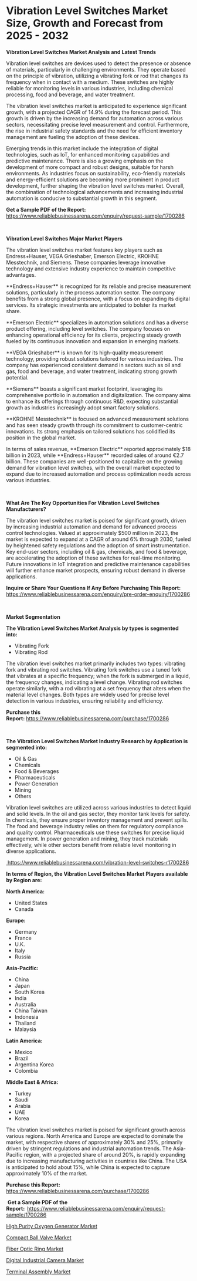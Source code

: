 <p><h1>Vibration Level Switches Market Size, Growth and Forecast from 2025 - 2032</h1></p><p><strong>Vibration Level Switches Market Analysis and Latest Trends</strong></p>
<p><p>Vibration level switches are devices used to detect the presence or absence of materials, particularly in challenging environments. They operate based on the principle of vibration, utilizing a vibrating fork or rod that changes its frequency when in contact with a medium. These switches are highly reliable for monitoring levels in various industries, including chemical processing, food and beverage, and water treatment.</p><p>The vibration level switches market is anticipated to experience significant growth, with a projected CAGR of 14.9% during the forecast period. This growth is driven by the increasing demand for automation across various sectors, necessitating precise level measurement and control. Furthermore, the rise in industrial safety standards and the need for efficient inventory management are fueling the adoption of these devices.</p><p>Emerging trends in this market include the integration of digital technologies, such as IoT, for enhanced monitoring capabilities and predictive maintenance. There is also a growing emphasis on the development of more compact and robust designs, suitable for harsh environments. As industries focus on sustainability, eco-friendly materials and energy-efficient solutions are becoming more prominent in product development, further shaping the vibration level switches market. Overall, the combination of technological advancements and increasing industrial automation is conducive to substantial growth in this segment.</p></p>
<p><strong>Get a Sample PDF of the Report:&nbsp;</strong> <a href="https://www.reliablebusinessarena.com/enquiry/request-sample/1700286?utm_campaign=3346&utm_medium=2&utm_source=Github&utm_content=ia&utm_term=27032025&utm_id=vibration-level-switches">https://www.reliablebusinessarena.com/enquiry/request-sample/1700286</a></p>
<p>&nbsp;</p>
<p><strong>Vibration Level Switches Major Market Players</strong></p>
<p><p>The vibration level switches market features key players such as Endress+Hauser, VEGA Grieshaber, Emerson Electric, KROHNE Messtechnik, and Siemens. These companies leverage innovative technology and extensive industry experience to maintain competitive advantages.</p><p>**Endress+Hauser** is recognized for its reliable and precise measurement solutions, particularly in the process automation sector. The company benefits from a strong global presence, with a focus on expanding its digital services. Its strategic investments are anticipated to bolster its market share.</p><p>**Emerson Electric** specializes in automation solutions and has a diverse product offering, including level switches. The company focuses on enhancing operational efficiency for its clients, projecting steady growth fueled by its continuous innovation and expansion in emerging markets.</p><p>**VEGA Grieshaber** is known for its high-quality measurement technology, providing robust solutions tailored for various industries. The company has experienced consistent demand in sectors such as oil and gas, food and beverage, and water treatment, indicating strong growth potential.</p><p>**Siemens** boasts a significant market footprint, leveraging its comprehensive portfolio in automation and digitalization. The company aims to enhance its offerings through continuous R&D, expecting substantial growth as industries increasingly adopt smart factory solutions.</p><p>**KROHNE Messtechnik** is focused on advanced measurement solutions and has seen steady growth through its commitment to customer-centric innovations. Its strong emphasis on tailored solutions has solidified its position in the global market.</p><p>In terms of sales revenue, **Emerson Electric** reported approximately $18 billion in 2023, while **Endress+Hauser** recorded sales of around €2.7 billion. These companies are well-positioned to capitalize on the growing demand for vibration level switches, with the overall market expected to expand due to increased automation and process optimization needs across various industries.</p></p>
<p>&nbsp;</p>
<p><strong>What Are The Key Opportunities For Vibration Level Switches Manufacturers?</strong></p>
<p><p>The vibration level switches market is poised for significant growth, driven by increasing industrial automation and demand for advanced process control technologies. Valued at approximately $500 million in 2023, the market is expected to expand at a CAGR of around 6% through 2030, fueled by heightened safety regulations and the adoption of smart instrumentation. Key end-user sectors, including oil & gas, chemicals, and food & beverage, are accelerating the adoption of these switches for real-time monitoring. Future innovations in IoT integration and predictive maintenance capabilities will further enhance market prospects, ensuring robust demand in diverse applications.</p></p>
<p><strong>Inquire or Share Your Questions If Any Before Purchasing This Report:</strong> <a href="https://www.reliablebusinessarena.com/enquiry/pre-order-enquiry/1700286?utm_campaign=3346&utm_medium=2&utm_source=Github&utm_content=ia&utm_term=27032025&utm_id=vibration-level-switches">https://www.reliablebusinessarena.com/enquiry/pre-order-enquiry/1700286</a></p>
<p>&nbsp;</p>
<p><strong>Market Segmentation</strong></p>
<p><strong>The Vibration Level Switches Market Analysis by types is segmented into:</strong></p>
<p><ul><li>Vibrating Fork</li><li>Vibrating Rod</li></ul></p>
<p><p>The vibration level switches market primarily includes two types: vibrating fork and vibrating rod switches. Vibrating fork switches use a tuned fork that vibrates at a specific frequency; when the fork is submerged in a liquid, the frequency changes, indicating a level change. Vibrating rod switches operate similarly, with a rod vibrating at a set frequency that alters when the material level changes. Both types are widely used for precise level detection in various industries, ensuring reliability and efficiency.</p></p>
<p><strong>Purchase this Report:&nbsp;</strong><a href="https://www.reliablebusinessarena.com/purchase/1700286?utm_campaign=3346&utm_medium=2&utm_source=Github&utm_content=ia&utm_term=27032025&utm_id=vibration-level-switches">https://www.reliablebusinessarena.com/purchase/1700286</a></p>
<p>&nbsp;</p>
<p><strong>The Vibration Level Switches Market Industry Research by Application is segmented into:</strong></p>
<p><ul><li>Oil & Gas</li><li>Chemicals</li><li>Food & Beverages</li><li>Pharmaceuticals</li><li>Power Generation</li><li>Mining</li><li>Others</li></ul></p>
<p><p>Vibration level switches are utilized across various industries to detect liquid and solid levels. In the oil and gas sector, they monitor tank levels for safety. In chemicals, they ensure proper inventory management and prevent spills. The food and beverage industry relies on them for regulatory compliance and quality control. Pharmaceuticals use these switches for precise liquid management. In power generation and mining, they track materials effectively, while other sectors benefit from reliable level monitoring in diverse applications.</p></p>
<p><a href="https://www.reliablebusinessarena.com/vibration-level-switches-r1700286?utm_campaign=3346&utm_medium=2&utm_source=Github&utm_content=ia&utm_term=27032025&utm_id=vibration-level-switches">&nbsp;https://www.reliablebusinessarena.com/vibration-level-switches-r1700286</a></p>
<p><strong>In terms of Region, the Vibration Level Switches Market Players available by Region are:</strong></p>
<p>
    <p> <strong> North America: </strong>
        <ul>
            <li>United States</li>
            <li>Canada</li>
        </ul>
        </p> 
    <p> <strong> Europe: </strong>
        <ul>
            <li>Germany</li>
            <li>France</li>
            <li>U.K.</li>
            <li>Italy</li>
            <li>Russia</li>
        </ul>
        </p> 
    <p> <strong> Asia-Pacific: </strong>
        <ul>
            <li>China</li>
            <li>Japan</li>
            <li>South Korea</li>
            <li>India</li>
            <li>Australia</li>
            <li>China Taiwan</li>
            <li>Indonesia</li>
            <li>Thailand</li>
            <li>Malaysia</li>
        </ul>
        </p> 
    <p> <strong> Latin America: </strong>
        <ul>
            <li>Mexico</li>
            <li>Brazil</li>
            <li>Argentina Korea</li>
            <li>Colombia</li>
        </ul>
        </p> 
    <p> <strong> Middle East & Africa: </strong>
        <ul>
            <li>Turkey</li>
            <li>Saudi</li>
            <li>Arabia</li>
            <li>UAE</li>
            <li>Korea</li>
        </ul>
    </p>
    </p>
<p><p>The vibration level switches market is poised for significant growth across various regions. North America and Europe are expected to dominate the market, with respective shares of approximately 30% and 25%, primarily driven by stringent regulations and industrial automation trends. The Asia-Pacific region, with a projected share of around 20%, is rapidly expanding due to increasing manufacturing activities in countries like China. The USA is anticipated to hold about 15%, while China is expected to capture approximately 10% of the market.</p></p>
<p><strong>Purchase this Report: </strong><a href="https://www.reliablebusinessarena.com/purchase/1700286?utm_campaign=3346&utm_medium=2&utm_source=Github&utm_content=ia&utm_term=27032025&utm_id=vibration-level-switches">https://www.reliablebusinessarena.com/purchase/1700286</a></p>
<p>&nbsp;<strong>Get a Sample PDF of the Report:&nbsp;&nbsp;</strong><a href="https://www.reliablebusinessarena.com/enquiry/request-sample/1700286?utm_campaign=3346&utm_medium=2&utm_source=Github&utm_content=ia&utm_term=27032025&utm_id=vibration-level-switches">https://www.reliablebusinessarena.com/enquiry/request-sample/1700286</a></p>
<p><strong></strong></p>
<p><p><a href="https://www.linkedin.com/pulse/comprehensive-high-purity-oxygen-generator-market-size-growing-zk6ef?utm_campaign=3346&utm_medium=2&utm_source=Github&utm_content=ia&utm_term=27032025&utm_id=vibration-level-switches">High Purity Oxygen Generator Market</a></p><p><a href="https://www.linkedin.com/pulse/compact-ball-valve-market-analysis-report-driving-forces-key-players-oy0xf?utm_campaign=3346&utm_medium=2&utm_source=Github&utm_content=ia&utm_term=27032025&utm_id=vibration-level-switches">Compact Ball Valve Market</a></p><p><a href="https://www.linkedin.com/pulse/fiber-optic-ring-market-projections-insights-valuation-cagr-93-id13f?utm_campaign=3346&utm_medium=2&utm_source=Github&utm_content=ia&utm_term=27032025&utm_id=vibration-level-switches">Fiber Optic Ring Market</a></p><p><a href="https://www.linkedin.com/pulse/deep-dive-digital-industrial-camera-market-future-growth-lqmee?utm_campaign=3346&utm_medium=2&utm_source=Github&utm_content=ia&utm_term=27032025&utm_id=vibration-level-switches">Digital Industrial Camera Market</a></p><p><a href="https://www.linkedin.com/pulse/market-trends-report-analyzing-terminal-assembly-markets-size-u4gmf?utm_campaign=3346&utm_medium=2&utm_source=Github&utm_content=ia&utm_term=27032025&utm_id=vibration-level-switches">Terminal Assembly Market</a></p></p>